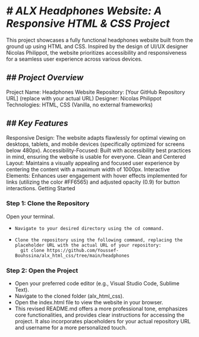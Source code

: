 # **_# ALX Headphones Website: A Responsive HTML & CSS Project_**

This project showcases a fully functional headphones website built from the ground up using HTML and CSS. Inspired by the design of UI/UX designer Nicolas Philippot, the website prioritizes accessibility and responsiveness for a seamless user experience across various devices.

## _**## Project Overview**_

Project Name: Headphones Website
Repository: [Your GitHub Repository URL] (replace with your actual URL)
Designer: Nicolas Philippot
Technologies: HTML, CSS (Vanilla, no external frameworks)

## **_## Key Features_**

Responsive Design: The website adapts flawlessly for optimal viewing on desktops, tablets, and mobile devices (specifically optimized for screens below 480px).
Accessibility-Focused: Built with accessibility best practices in mind, ensuring the website is usable for everyone.
Clean and Centered Layout: Maintains a visually appealing and focused user experience by centering the content with a maximum width of 1000px.
Interactive Elements: Enhances user engagement with hover effects implemented for links (utilizing the color #FF6565) and adjusted opacity (0.9) for button interactions.
Getting Started

### Step 1: Clone the Repository

Open your terminal.
*     Navigate to your desired directory using the cd command.
*     Clone the repository using the following command, replacing the placeholder URL with the actual URL of your repository:
        git clone https://github.com/Youssef-Bouhssina/alx_html_css/tree/main/headphones

### Step 2: Open the Project
* Open your preferred code editor (e.g., Visual Studio Code, Sublime Text).
* Navigate to the cloned folder (alx_html_css).
* Open the index.html file to view the website in your browser.
* This revised README.md offers a more professional tone, emphasizes core functionalities, and provides clear instructions for accessing the project. It also incorporates placeholders for your actual repository URL and username for a more personalized touch.